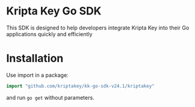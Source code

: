 # Kripta Key Go SDK

This SDK is designed to help developers integrate Kripta Key into their Go applications quickly and efficiently

# Installation

Use import in a package:

```go
import "github.com/kriptakey/kk-go-sdk-v24.1/kriptakey"
```

and run `go get` without parameters.
